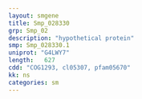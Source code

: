 ```yaml
---
layout: smgene
title: Smp_028330
grp: Smp_02
description: "hypothetical protein"
smp: Smp_028330.1
uniprot: "G4LWY7"
length:   627
cdd: "COG1293, cl05307, pfam05670"
kk: ns
categories: sm
---
```

